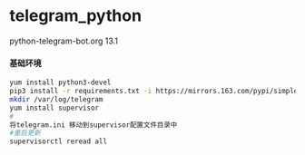 # telegram_python
python-telegram-bot.org 13.1

#### 基础环境
```bash
yum install python3-devel
pip3 install -r requirements.txt -i https://mirrors.163.com/pypi/simple/
mkdir /var/log/telegram
yum install supervisor
#
将telegram.ini 移动到supervisor配置文件目录中
#重启更新
supervisorctl reread all
```